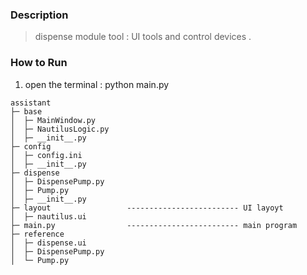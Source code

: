 ### Description
> dispense module tool : UI tools and control devices . 


### How to Run 
1. open the terminal : python main.py


```
assistant
├─ base
│  ├─ MainWindow.py
│  ├─ NautilusLogic.py
│  ├─ __init__.py
├─ config
│  ├─ config.ini
│  ├─ __init__.py
├─ dispense
│  ├─ DispensePump.py
│  ├─ Pump.py
│  ├─ __init__.py
├─ layout                 ------------------------- UI layoyt 
│  ├─ nautilus.ui
├─ main.py                ------------------------- main program
├─ reference
│  ├─ dispense.ui
│  ├─ DispensePump.py
│  └─ Pump.py

```
